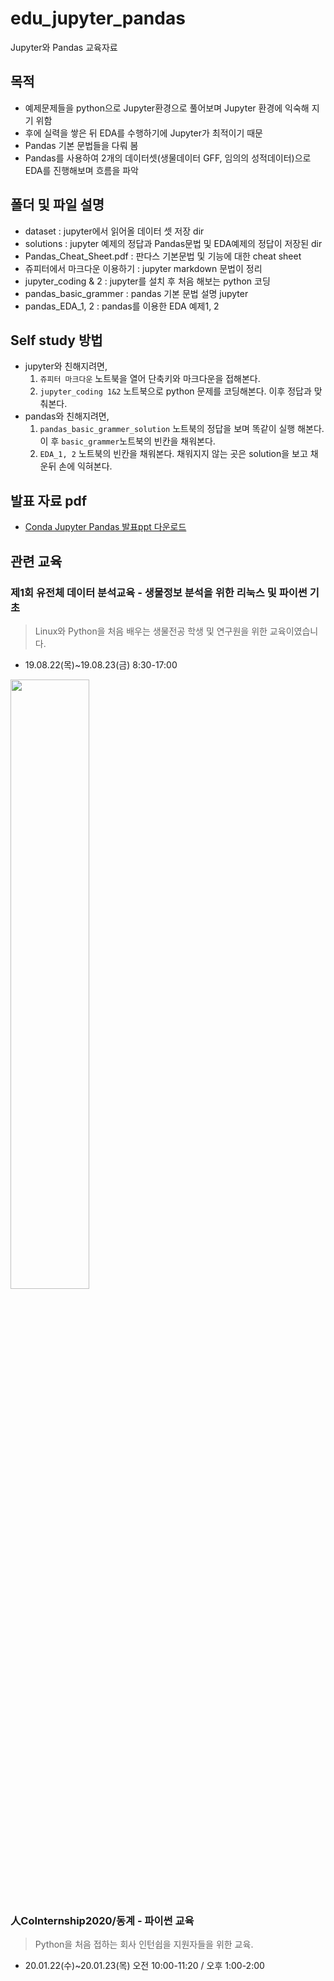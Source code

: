 # edu_jupyter_pandas
Jupyter와 Pandas 교육자료

## 목적
* 예제문제들을 python으로 Jupyter환경으로 풀어보며 Jupyter 환경에 익숙해 지기 위함
* 후에 실력을 쌓은 뒤 EDA를 수행하기에 Jupyter가 최적이기 때문
* Pandas 기본 문법들을 다뤄 봄
* Pandas를 사용하여 2개의 데이터셋(생물데이터 GFF, 임의의 성적데이터)으로 EDA를 진행해보며 흐름을 파악

## 폴더 및 파일 설명
* dataset : jupyter에서 읽어올 데이터 셋 저장 dir
* solutions : jupyter 예제의 정답과 Pandas문법 및 EDA예제의 정답이 저장된 dir
* Pandas_Cheat_Sheet.pdf : 판다스 기본문법 및 기능에 대한 cheat sheet
* 쥬피터에서 마크다운 이용하기 : jupyter markdown 문법이 정리
* jupyter_coding & 2 : jupyter를 설치 후 처음 해보는 python 코딩
* pandas_basic_grammer : pandas 기본 문법 설명 jupyter
* pandas_EDA_1, 2 : pandas를 이용한 EDA 예제1, 2

## Self study 방법
* jupyter와 친해지려면,
  1. `쥬피터 마크다운` 노트북을 열어 단축키와 마크다운을 접해본다.
  2. `jupyter_coding 1&2` 노트북으로 python 문제를 코딩해본다. 이후 정답과 맞춰본다.
* pandas와 친해지려면,
  1. `pandas_basic_grammer_solution` 노트북의 정답을 보며 똑같이 실행 해본다. 이 후 `basic_grammer`노트북의 빈칸을 채워본다.
  2. `EDA_1, 2` 노트북의 빈칸을 채워본다. 채워지지 않는 곳은 solution을 보고 채운뒤 손에 익혀본다.

## 발표 자료 pdf
*  [Conda Jupyter Pandas 발표ppt 다운로드](http://bit.ly/ppt_CondaJupyterPandas)

## 관련 교육

### 제1회 유전체 데이터 분석교육 - 생물정보 분석을 위한 리눅스 및 파이썬 기초
> Linux와 Python을 처음 배우는 생물전공 학생 및 연구원을 위한 교육이였습니다.
* 19.08.22(목)~19.08.23(금) 8:30-17:00

<img src="https://scontent-icn1-1.xx.fbcdn.net/v/t1.0-9/67799039_2349120075166284_2327597559733813248_n.jpg?_nc_cat=111&_nc_oc=AQmCjShczWHq9i3FAuRBqlEF7iRMNhhZSGenrLSDEroiFfp1YrxeFczU-nbEN6ySBv0&_nc_ht=scontent-icn1-1.xx&oh=e8fa15462eeab47737d4f07a05261275&oe=5E05BB92" width="50%">

### 人CoInternship2020/동계 - 파이썬 교육
> Python을 처음 접하는 회사 인턴쉽을 지원자들을 위한 교육.
* 20.01.22(수)~20.01.23(목) 오전 10:00-11:20 / 오후 1:00-2:00
